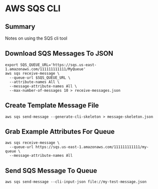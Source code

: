 # AWS SQS CLI

## Summary

Notes on using the SQS cli tool

## Download SQS Messages To JSON

```console
export SQS_QUEUE_URL='https://sqs.us-east-1.amazonaws.com/111111111111/MyQueue'
aws sqs receive-message \
  --queue-url $SQS_QUEUE_URL \
  --attribute-names All \
  --message-attribute-names All \
  --max-number-of-messages 10 > receive-messages.json
```

## Create Template Message File

```console
aws sqs send-message --generate-cli-skeleton > message-skeleton.json
```

## Grab Example Attributes For Queue

```console
aws sqs receive-message \
  --queue-url https://sqs.us-east-1.amazonaws.com/111111111111/my-queue \
  --message-attribute-names All
```

## Send SQS Message To Queue

```console
aws sqs send-message --cli-input-json file://my-test-message.json
```
